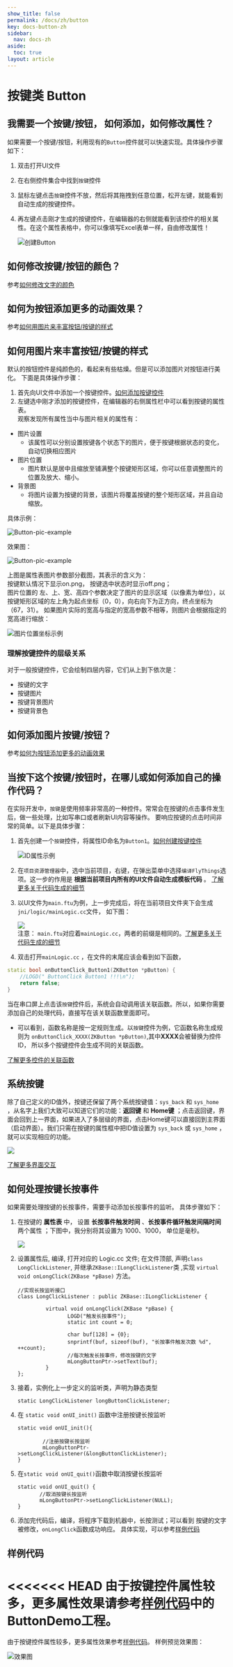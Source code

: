 ```yaml
---
show_title: false
permalink: /docs/zh/button
key: docs-button-zh
sidebar:
  nav: docs-zh
aside:
  toc: true
layout: article
---
```

# 按键类 Button
## <span id = "add_button">我需要一个按键/按钮， 如何添加，如何修改属性？</span>
如果需要一个按键/按钮，利用现有的`Button`控件就可以快速实现。具体操作步骤如下：
1. 双击打开UI文件
2. 在右侧控件集合中找到`按键`控件
3. 鼠标左键点击`按键`控件不放，然后将其拖拽到任意位置，松开左键，就能看到自动生成的按键控件。
4. 再左键点击刚才生成的按键控件，在编辑器的右侧就能看到该控件的相关属性。在这个属性表格中，你可以像填写Excel表单一样，自由修改属性！

   ![创建Button](assets/Button-create.gif)
## 如何修改按键/按钮的颜色？
参考[如何修改文字的颜色](textview#change_color)
## <span id = "add_button_style">如何为按钮添加更多的动画效果？</span>
参考[如何用图片来丰富按钮/按键的样式](#add_multi_state_photo_for_button)
## <span id = "add_multi_state_photo_for_button">如何用图片来丰富按钮/按键的样式</span>
默认的按钮控件是纯颜色的，看起来有些枯燥。但是可以添加图片对按钮进行美化。
下面是具体操作步骤：
 1. 首先向UI文件中添加一个按键控件。[如何添加按键控件](#add_button)
 2. 左键选中刚才添加的按键控件，在编辑器的右侧属性栏中可以看到按键的属性表。  
观察发现所有属性当中与图片相关的属性有：
  * 图片设置  
      - 该属性可以分别设置按键各个状态下的图片，便于按键根据状态的变化，自动切换相应图片
  * 图片位置
     - 图片默认是居中且缩放至铺满整个按键矩形区域，你可以任意调整图片的位置及放大、缩小。
  * 背景图
     - 将图片设置为按键的背景，该图片将覆盖按键的整个矩形区域，并且自动缩放。

具体示例：   

![Button-pic-example](assets/Button-pic-example.png "按键属性示例")

  效果图：  

![Button-pic-example](assets/Button-pic-preview.png "按键属性示例")

上图是属性表图片参数部分截图，其表示的含义为：    
  按键默认情况下显示on.png， 按键选中状态时显示off.png；  
  图片位置的 左、上、宽、高四个参数决定了图片的显示区域（以像素为单位），以按键矩形区域的左上角为起点坐标（0，0），向右向下为正方向，终点坐标为（67，31）。 如果图片实际的宽高与指定的宽高参数不相等，则图片会根据指定的宽高进行缩放：  

  ![图片位置坐标示例](assets/Button-location.png)

### 理解按键控件的层级关系  
对于一般按键控件，它会绘制四层内容，它们从上到下依次是：
* 按键的文字
* 按键图片
* 按键背景图片
* 按键背景色

## 如何添加图片按键/按钮？
参考[如何为按钮添加更多的动画效果](#add_multi_state_photo_for_button)

## 当按下这个按键/按钮时，在哪儿或如何添加自己的操作代码？
在实际开发中，`按键`是使用频率非常高的一种控件。常常会在按键的点击事件发生后，做一些处理，比如写串口或者刷新UI内容等操作。
要响应按键的点击时间非常的简单。以下是具体步骤：
1. 首先创建一个`按键`控件，将属性ID命名为`Button1`。[如何创建按键控件](#add_button)

   ![ID属性示例](assets/Button-properties-id-button1.png)
2. 在`项目资源管理器`中，选中当前项目，右键，在弹出菜单中选择`编译FlyThings`选项。这一步的作用是 **根据当前项目内所有的UI文件自动生成模板代码** 。 [了解更多关于代码生成的细节](ftu_and_source_relationships#ftu_and_source_relationships)
3. 以UI文件为`main.ftu`为例，上一步完成后，将在当前项目文件夹下会生成 `jni/logic/mainLogic.cc`文件， 如下图：

   ![](assets/Button-callback-generate.png) <br/>
  注意： `main.ftu`对应着`mainLogic.cc`，两者的前缀是相同的。[了解更多关于代码生成的细节](ftu_and_source_relationships#ftu_and_source_relationships)
4. 双击打开`mainLogic.cc` ，在文件的末尾应该会看到如下函数，
```c++
static bool onButtonClick_Button1(ZKButton *pButton) {
	//LOGD(" ButtonClick Button1 !!!\n");
	return false;
}
```
当在串口屏上点击该`按键`控件后，系统会自动调用该关联函数。所以，如果你需要添加自己的处理代码，直接写在该关联函数里面即可。  

 *  可以看到，函数名称是按一定规则生成。以`按键`控件为例，它函数名称生成规则为
`onButtonClick_XXXX(ZKButton *pButton)`,其中**XXXX**会被替换为控件ID，
所以多个按键控件会生成不同的关联函数。

[了解更多控件的关联函数](relation_function#relation_function)

## 系统按键
除了自己定义的ID值外，按键还保留了两个系统按键值：`sys_back` 和 `sys_home` ，从名字上我们大致可以知道它们的功能：**返回键** 和 **Home键** ；点击返回键，界面会回到上一界面，如果进入了多层级的界面，点击Home键可以直接回到主界面（启动界面）。我们只需在按键的属性框中把ID值设置为 `sys_back` 或 `sys_home` ，就可以实现相应的功能。

![](images/Screenshotfrom2018-06-06220522.png)

[了解更多界面交互](open_close_app#close_app)

## 如何处理按键长按事件  
如果需要处理按键的长按事件，需要手动添加长按事件的监听。  具体步骤如下：  
1. 在按键的 **属性表** 中， 设置 **长按事件触发时间** 、**长按事件循环触发间隔时间** 两个属性  ；下图中，我分别将其设置为 1000、1000， 单位是毫秒。

   ![](assets/button/property_longclick.jpg)

2. 设置属性后, 编译, 打开对应的 Logic.cc 文件;  在文件顶部, 声明`class LongClickListener`, 并继承`ZKBase::ILongClickListener`类 ,实现 `virtual void onLongClick(ZKBase *pBase)` 方法。

    ```
    //实现长按监听接口
    class LongClickListener : public ZKBase::ILongClickListener {

             virtual void onLongClick(ZKBase *pBase) {  
                    LOGD("触发长按事件");
                    static int count = 0;

                    char buf[128] = {0};
                    snprintf(buf, sizeof(buf), "长按事件触发次数 %d", ++count);
                    //每次触发长按事件，修改按键的文字
                    mLongButtonPtr->setText(buf);
             }
    };
    ```
3. 接着，实例化上一步定义的监听类，声明为静态类型  

    ```
    static LongClickListener longButtonClickListener;
    ```

4. 在 `static void onUI_init()` 函数中注册按键长按监听  

    ```
    static void onUI_init(){

            //注册按键长按监听
            mLongButtonPtr->setLongClickListener(&longButtonClickListener);
    }
    ```
5. 在`static void onUI_quit()`函数中取消按键长按监听

    ```
    static void onUI_quit() {
           //取消按键长按监听
           mLongButtonPtr->setLongClickListener(NULL);
    }
    ```
6. 添加完代码后，编译，将程序下载到机器中，长按测试；可以看到 按键的文字被修改，`onLongClick`函数成功响应。
具体实现，可以参考[样例代码](demo_download#demo_download)  

## 样例代码  
<<<<<<< HEAD
由于按键控件属性较多，更多属性效果请参考[样例代码](demo_download#demo_download)中的ButtonDemo工程。   
=======
由于按键控件属性较多，更多属性效果参考[样例代码](demo_download#demo_download)。
样例预览效果图：  

![效果图](assets/button/preview.png)
